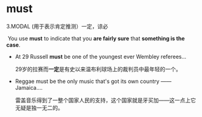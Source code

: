 # must

3.MODAL (用于表示肯定推测）一定，谅必

​	You use **must** to indicate that you **are fairly sure** that **something is the case**.

- At 29 Russell **must** be one of the youngest ever Wembley referees...

  29岁的拉赛而**一定**是有史以来温布利球场上的裁判员中最年轻的一个。

- Reggae must be the only music that's got its own country ——Jamaica....

  雷盖音乐得到了一整个国家人民的支持，这个国家就是牙买加——这一点上它无疑是独一无二的。